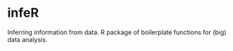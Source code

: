 # infeR
Inferring information from data. R package of boilerplate functions for (big) data analysis. 
